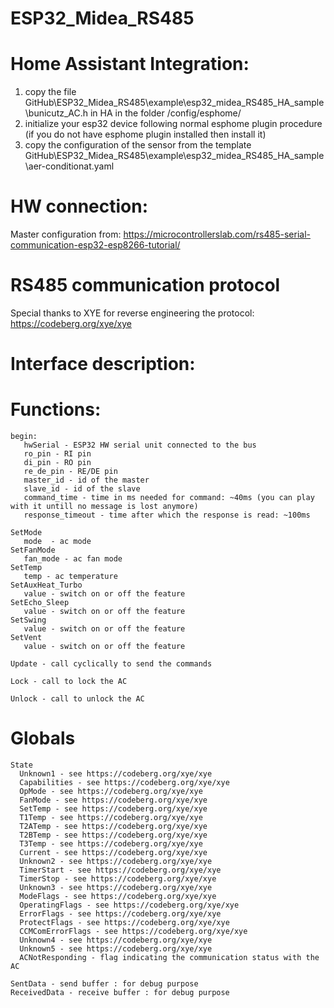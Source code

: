 # ESP32_Midea_RS485

# Home Assistant Integration:

1. copy the file GitHub\ESP32_Midea_RS485\example\esp32_midea_RS485_HA_sample\bunicutz_AC.h in HA in the folder /config/esphome/
2. initialize your esp32 device following normal esphome plugin procedure (if you do not have esphome plugin installed then install it)
3. copy the configuration of the sensor from the template GitHub\ESP32_Midea_RS485\example\esp32_midea_RS485_HA_sample\aer-conditionat.yaml

# HW connection:
Master configuration from:
https://microcontrollerslab.com/rs485-serial-communication-esp32-esp8266-tutorial/

# RS485 communication protocol
Special thanks to XYE for reverse engineering the protocol:
https://codeberg.org/xye/xye

# Interface description:

# Functions:
    begin:
       hwSerial - ESP32 HW serial unit connected to the bus
       ro_pin - RI pin
       di_pin - RO pin
       re_de_pin - RE/DE pin
       master_id - id of the master
       slave_id - id of the slave
       command_time - time in ms needed for command: ~40ms (you can play with it untill no message is lost anymore)
       response_timeout - time after which the response is read: ~100ms
       
    SetMode
       mode  - ac mode
    SetFanMode
       fan_mode - ac fan mode
    SetTemp
       temp - ac temperature
    SetAuxHeat_Turbo
       value - switch on or off the feature
    SetEcho_Sleep
       value - switch on or off the feature
    SetSwing
       value - switch on or off the feature
    SetVent
       value - switch on or off the feature
    
    Update - call cyclically to send the commands
    
    Lock - call to lock the AC
    
    Unlock - call to unlock the AC

# Globals
    State
      Unknown1 - see https://codeberg.org/xye/xye
      Capabilities - see https://codeberg.org/xye/xye
      OpMode - see https://codeberg.org/xye/xye
      FanMode - see https://codeberg.org/xye/xye
      SetTemp - see https://codeberg.org/xye/xye
      T1Temp - see https://codeberg.org/xye/xye
      T2ATemp - see https://codeberg.org/xye/xye
      T2BTemp - see https://codeberg.org/xye/xye
      T3Temp - see https://codeberg.org/xye/xye
      Current - see https://codeberg.org/xye/xye
      Unknown2 - see https://codeberg.org/xye/xye
      TimerStart - see https://codeberg.org/xye/xye
      TimerStop - see https://codeberg.org/xye/xye
      Unknown3 - see https://codeberg.org/xye/xye
      ModeFlags - see https://codeberg.org/xye/xye
      OperatingFlags - see https://codeberg.org/xye/xye
      ErrorFlags - see https://codeberg.org/xye/xye
      ProtectFlags - see https://codeberg.org/xye/xye
      CCMComErrorFlags - see https://codeberg.org/xye/xye
      Unknown4 - see https://codeberg.org/xye/xye
      Unknown5 - see https://codeberg.org/xye/xye
      ACNotResponding - flag indicating the communication status with the AC
      
    SentData - send buffer : for debug purpose
    ReceivedData - receive buffer : for debug purpose



